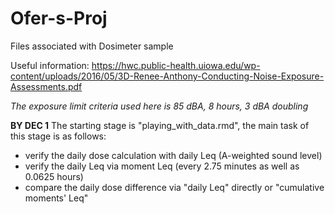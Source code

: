 # Ofer-s-Proj
Files associated with Dosimeter sample

Useful information:
https://hwc.public-health.uiowa.edu/wp-content/uploads/2016/05/3D-Renee-Anthony-Conducting-Noise-Exposure-Assessments.pdf

*The exposure limit criteria used here is 85 dBA, 8 hours, 3 dBA doubling*

**BY DEC 1**
The starting stage is "playing_with_data.rmd", the main task of this stage is as follows: 
- verify the daily dose calculation with daily Leq (A-weighted sound level)
- verify the daily Leq via moment Leq (every 2.75 minutes as well as 0.0625 hours)
- compare the daily dose difference via "daily Leq" directly or "cumulative moments' Leq"

